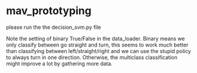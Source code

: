 # mav_prototyping
please run the the decision_svm.py file

Note the setting of binary True/False in the data_loader. Binary means we only classify between go straight and turn, this seems to work much better than classifying between left/straight/right and we can use the stupid policy to always turn in one direction. Otherwise, the multiclass classification might improve a lot by gathering more data.
